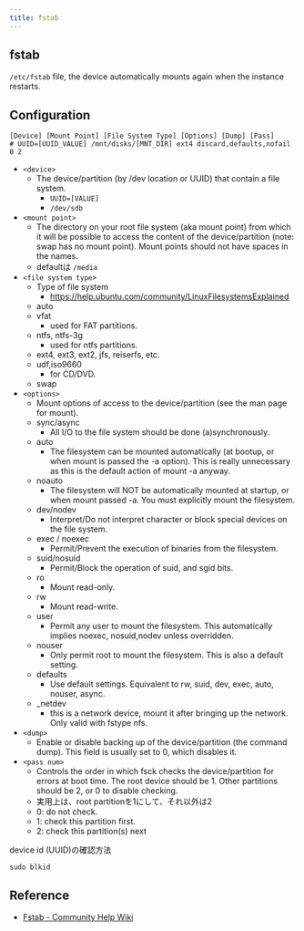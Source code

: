 ```yaml
---
title: fstab
---
```


## fstab
`/etc/fstab` file, the device automatically mounts again when the instance restarts.

## Configuration

```
[Device] [Mount Point] [File System Type] [Options] [Dump] [Pass]
# UUID=[UUID_VALUE] /mnt/disks/[MNT_DIR] ext4 discard,defaults,nofail 0 2
```

* `<device>`
    * The device/partition (by /dev location or UUID) that contain a file system.
        * `UUID=[VALUE]`
        * `/dev/sdb`
* `<mount point>`
    * The directory on your root file system (aka mount point) from which it will be possible to access the content of the device/partition (note: swap has no mount point). Mount points should not have spaces in the names.
    * defaultは `/media`
* `<file system type>`
    * Type of file system 
        * https://help.ubuntu.com/community/LinuxFilesystemsExplained
    * auto
    * vfat
        * used for FAT partitions.
    * ntfs, ntfs-3g
        * used for ntfs partitions.
    * ext4, ext3, ext2, jfs, reiserfs, etc.
    * udf,iso9660
        * for CD/DVD.
    * swap
* `<options>`
    * Mount options of access to the device/partition (see the man page for mount).
    * sync/async 
        * All I/O to the file system should be done (a)synchronously.
    * auto 
        * The filesystem can be mounted automatically (at bootup, or when mount is passed the -a option). This is really unnecessary as this is the default action of mount -a anyway.
    * noauto 
        * The filesystem will NOT be automatically mounted at startup, or when mount passed -a. You must explicitly mount the filesystem.
    * dev/nodev 
        * Interpret/Do not interpret character or block special devices on the file system.
    * exec / noexec 
        * Permit/Prevent the execution of binaries from the filesystem.
    * suid/nosuid 
        * Permit/Block the operation of suid, and sgid bits.
    * ro 
        * Mount read-only.
    * rw
        * Mount read-write.
    * user 
        * Permit any user to mount the filesystem. This automatically implies noexec, nosuid,nodev unless overridden.
    * nouser 
        * Only permit root to mount the filesystem. This is also a default setting.
    * defaults 
        * Use default settings. Equivalent to rw, suid, dev, exec, auto, nouser, async.
    * _netdev 
        * this is a network device, mount it after bringing up the network. Only valid with fstype nfs.
* `<dump>`
    * Enable or disable backing up of the device/partition (the command dump). This field is usually set to 0, which disables it.
* `<pass num>`
    * Controls the order in which fsck checks the device/partition for errors at boot time. The root device should be 1. Other partitions should be 2, or 0 to disable checking.
    * 実用上は、root partitionを1にして、それ以外は2
    * 0: do not check.
    * 1: check this partition first.
    * 2: check this partition(s) next


device id (UUID)の確認方法

```
sudo blkid
```

## Reference
* [Fstab - Community Help Wiki](https://help.ubuntu.com/community/Fstab)
